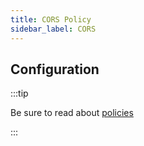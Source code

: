 ```yaml
---
title: CORS Policy
sidebar_label: CORS
---
```


<!-- Description goes here-->

## Configuration

:::tip

Be sure to read about [policies](/docs/policies)

:::

<PolicyConfig id="cors-inbound" />
